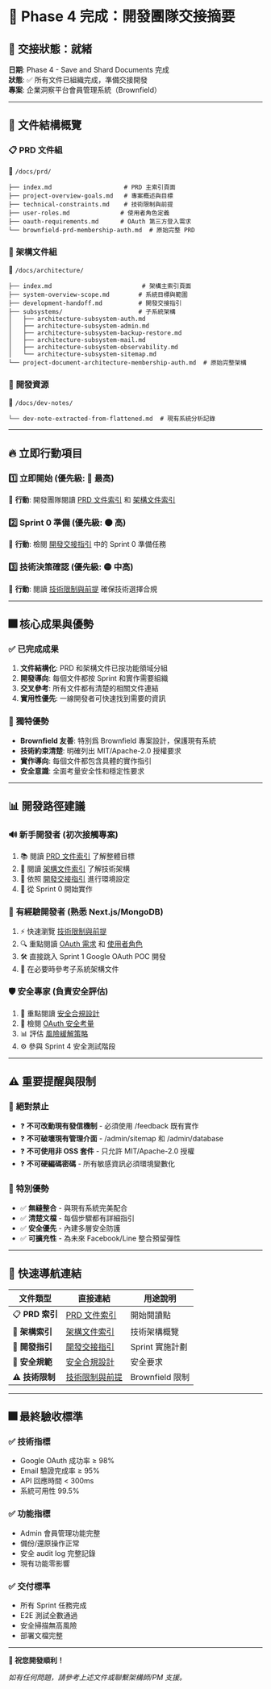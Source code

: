 # 🚀 Phase 4 完成：開發團隊交接摘要

## 🎯 **交接狀態：就緒**

**日期**: Phase 4 - Save and Shard Documents 完成  
**狀態**: ✅ 所有文件已組織完成，準備交接開發  
**專案**: 企業洞察平台會員管理系統（Brownfield）

---

## 📁 **文件結構概覽**

### 📋 **PRD 文件組** 
📂 `/docs/prd/`
```
├── index.md                    # PRD 主索引頁面
├── project-overview-goals.md   # 專案概述與目標
├── technical-constraints.md    # 技術限制與前提
├── user-roles.md              # 使用者角色定義
├── oauth-requirements.md      # OAuth 第三方登入需求
└── brownfield-prd-membership-auth.md  # 原始完整 PRD
```

### 🏢 **架構文件組**
📂 `/docs/architecture/`
```
├── index.md                         # 架構主索引頁面
├── system-overview-scope.md        # 系統目標與範圍
├── development-handoff.md          # 開發交接指引
├── subsystems/                     # 子系統架構
│   ├── architecture-subsystem-auth.md
│   ├── architecture-subsystem-admin.md  
│   ├── architecture-subsystem-backup-restore.md
│   ├── architecture-subsystem-mail.md
│   ├── architecture-subsystem-observability.md
│   └── architecture-subsystem-sitemap.md
└── project-document-architecture-membership-auth.md  # 原始完整架構
```

### 📝 **開發資源**
📂 `/docs/dev-notes/`
```
└── dev-note-extracted-from-flattened.md  # 現有系統分析記錄
```

---

## 🔥 **立即行動項目**

### 1️⃣ **立即開始** (優先級: 🔴 最高)
💬 **行動**: 開發團隊閱讀 [PRD 文件索引](./prd/index.md) 和 [架構文件索引](./architecture/index.md)

### 2️⃣ **Sprint 0 準備** (優先級: 🟠 高)
💬 **行動**: 檢閱 [開發交接指引](./architecture/development-handoff.md) 中的 Sprint 0 準備任務

### 3️⃣ **技術決策確認** (優先級: 🟡 中高)
💬 **行動**: 閱讀 [技術限制與前提](./prd/technical-constraints.md) 確保技術選擇合規

---

## 🎆 **核心成果與優勢**

### ✅ **已完成成果**
1. **文件結構化**: PRD 和架構文件已按功能領域分組
2. **開發導向**: 每個文件都按 Sprint 和實作需要組織
3. **交叉參考**: 所有文件都有清楚的相關文件連結
4. **實用性優先**: 一線開發者可快速找到需要的資訊

### 🎁 **獨特優勢**
- **Brownfield 友善**: 特別爲 Brownfield 專案設計，保護現有系統
- **技術約束清楚**: 明確列出 MIT/Apache-2.0 授權要求
- **實作導向**: 每個文件都包含具體的實作指引
- **安全意識**: 全面考量安全性和穩定性要求

---

## 📊 **開發路徑建議**

### 🔊 **新手開發者** (初次接觸專案)
1. 📚 閱讀 [PRD 文件索引](./prd/index.md) 了解整體目標
2. 🏢 閱讀 [架構文件索引](./architecture/index.md) 了解技術架構
3. 🔧 依照 [開發交接指引](./architecture/development-handoff.md) 進行環境設定
4. 🎯 從 Sprint 0 開始實作

### 💪 **有經驗開發者** (熟悉 Next.js/MongoDB)
1. ⚡ 快速瀏覽 [技術限制與前提](./prd/technical-constraints.md)
2. 🔍 重點閱讀 [OAuth 需求](./prd/oauth-requirements.md) 和 [使用者角色](./prd/user-roles.md)
3. 🛠️ 直接跳入 Sprint 1 Google OAuth POC 開發
4. 📝 在必要時參考子系統架構文件

### 🛡️ **安全專家** (負責安全評估)
1. 🔐 重點閱讀 [安全合規設計](./architecture/security-compliance.md)
2. 📝 檢閱 [OAuth 安全考量](./prd/oauth-requirements.md#安全考量)
3. 📊 評估 [風險緩解策略](./architecture/risk-mitigation.md)
4. ⚙️ 參與 Sprint 4 安全測試階段

---

## ⚠️ **重要提醒與限制**

### 🚫 **絕對禁止**
- ❓ **不可改動現有發信機制** - 必須使用 /feedback 既有實作
- ❓ **不可破壞現有管理介面** - /admin/sitemap 和 /admin/database
- ❓ **不可使用非 OSS 套件** - 只允許 MIT/Apache-2.0 授權
- ❓ **不可硬編碼密碼** - 所有敏感資訊必須環境變數化

### 🎁 **特別優勢**
- ✅ **無縫整合** - 與現有系統完美配合
- ✅ **清楚文檔** - 每個步驟都有詳細指引
- ✅ **安全優先** - 內建多層安全防護
- ✅ **可擴充性** - 為未來 Facebook/Line 整合預留彈性

---

## 🔗 **快速導航連結**

| 文件類型 | 直接連結 | 用途說明 |
|---------|----------|----------|
| 📋 **PRD 索引** | [PRD 文件索引](./prd/index.md) | 開始閱讀點 |
| 🏢 **架構索引** | [架構文件索引](./architecture/index.md) | 技術架構概覽 |
| 🚀 **開發指引** | [開發交接指引](./architecture/development-handoff.md) | Sprint 實施計劃 |
| 🔐 **安全規範** | [安全合規設計](./architecture/security-compliance.md) | 安全要求 |
| ⚠️ **技術限制** | [技術限制與前提](./prd/technical-constraints.md) | Brownfield 限制 |

---

## 🎆 **最終驗收標準**

### ✅ **技術指標**
- Google OAuth 成功率 ≥ 98%
- Email 驗證完成率 ≥ 95%  
- API 回應時間 < 300ms
- 系統可用性 99.5%

### ✅ **功能指標**
- Admin 會員管理功能完整
- 備份/還原操作正常
- 安全 audit log 完整記錄
- 現有功能零影響

### ✅ **交付標準**
- 所有 Sprint 任務完成
- E2E 測試全數通過
- 安全掃描無高風險
- 部署文檔完整

---

**🎉 祝您開發順利！** 

*如有任何問題，請參考上述文件或聯繫架構師/PM 支援。*